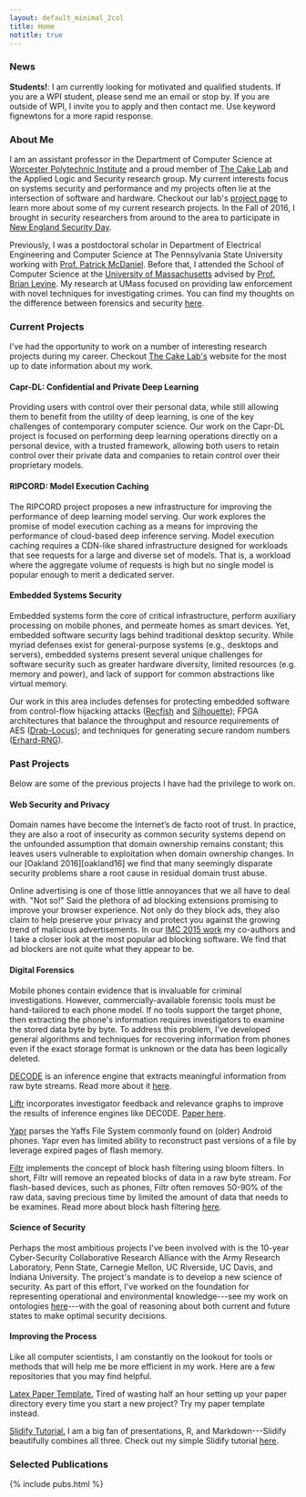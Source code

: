```yaml
---
layout: default_minimal_2col
title: Home
notitle: true
---
```


### News

**Students!**: I am currently looking for motivated and qualified students. If
you are a WPI student, please send me an email or stop by. If you are outside
of WPI, I invite you to apply and then contact me. Use keyword fignewtons for a
more rapid response.

### About Me

I am an assistant professor in the Department of Computer Science at [Worcester
Polytechnic
Institute](https://www.wpi.edu/academics/departments/computer-science) and a
proud member of [The Cake Lab](https://cake-lab.github.io/) and the Applied
Logic and Security research group. My current
interests focus on systems security and performance and my projects often lie
at the intersection of software and hardware. Checkout our lab's [project
page](https://cake-lab.github.io/projects/) to learn more about some of my
current research projects.    In the Fall of 2016, I brought in security
researchers from around to the area to participate in [New England Security
Day](https://web.cs.wpi.edu/~rjwalls/nesd/).

Previously, I was a postdoctoral scholar in Department of Electrical
Engineering and Computer Science at The Pennsylvania State University working
with [Prof.  Patrick McDaniel](http://www.patrickmcdaniel.org/).  Before that,
I attended the School of Computer Science at the [University of
Massachusetts](http://www.cs.umass.edu/) advised by [Prof. Brian
Levine](http://people.cs.umass.edu/~brian/). My research at UMass focused on
providing law enforcement with novel techniques for investigating crimes. You
can find my thoughts on the difference between forensics and security
[here](http://forensics.umass.edu/publications.php?q=Walls:2011a).

### Current Projects

I've had the opportunity to work on a number of interesting research projects
during my career. Checkout [The Cake Lab's](https://cake-lab.github.io/)
website for the most up to date information about my work. 

#### Capr-DL: Confidential and Private Deep Learning 

Providing users with control over their personal data, while still allowing
them to benefit from the utility of deep learning, is one of the key challenges
of contemporary computer science. Our work on the Capr-DL project is focused on
performing deep learning operations directly on a personal device, with a
trusted framework, allowing both users to retain control over their private
data and companies to retain control over their proprietary models. 

#### RIPCORD: Model Execution Caching 

The RIPCORD project proposes a new infrastructure for improving the performance
of deep learning model serving.  Our work explores the promise of  model
execution caching as a means for improving the performance of cloud-based deep
inference serving. Model execution caching requires a CDN-like shared
infrastructure designed for workloads that see requests for a large and diverse
set of models.  That is, a workload where the aggregate volume of requests is
high but no single model is popular enough to merit a dedicated server. 

#### Embedded Systems Security

Embedded systems form the core of critical infrastructure, perform auxiliary
processing on mobile phones, and permeate homes as smart devices. Yet, embedded
software security lags behind traditional desktop security. While myriad
defenses exist for general-purpose systems (e.g., desktops and servers),
embedded systems present several unique challenges for software security such
as greater hardware diversity, limited resources (e.g. memory and power), and
lack of support for common abstractions like virtual memory.

Our work in this area includes defenses for protecting embedded software from
control-flow hijacking attacks
([Recfish](http://drops.dagstuhl.de/opus/volltexte/2019/10739/) and
[Silhouette](https://arxiv.org/abs/1910.12157)); FPGA architectures that
balance the throughput and resource requirements of AES
([Drab-Locus](https://arxiv.org/abs/1911.04378)); and techniques for generating
secure random numbers ([Erhard-RNG](https://arxiv.org/abs/1903.09365)). 


### Past Projects

Below are some of the previous projects I have had the privilege to work on. 

#### Web Security and Privacy 

Domain names have become the Internet’s de facto root of trust. In practice,
they are also a root of insecurity as common security systems depend on the
unfounded assumption that domain ownership remains constant; this leaves users
vulnerable to exploitation when domain ownership changes. In our [Oakland
2016][oakland16] we find that many seemingly disparate security problems share
a root cause in residual domain trust abuse.

Online advertising is one of those little annoyances that we all have to deal
with. "Not so!" Said the plethora of ad blocking extensions promising to
improve your browser experience. Not only do they block ads, they also claim to
help preserve your privacy and protect  you against the growing trend of
malicious advertisements. In our [IMC 2015 work][imc] my co-authors and I take
a closer look at the most popular ad blocking software. We find that ad
blockers are not quite what they appear to be.

[imc]: http://rjwalls.github.io/papers/walls15_imc.pdf


#### Digital Forensics

Mobile phones contain evidence that is invaluable for criminal investigations.
However, commercially-available forensic tools must be hand-tailored to each
phone model. If no tools support the target phone, then extracting the phone's
information requires investigators to  examine the stored data byte by byte.
To address this problem,  I've developed general algorithms and techniques for
recovering information from phones even if the exact  storage format is unknown
or the data has been logically deleted. 

[DECODE](https://github.com/umass-forensics/DEC0DE-forensics) is an inference engine that extracts meaningful information from raw
byte streams. Read more about it [here][decode]. 

[Liftr](https://github.com/umass-forensics/Liftr-forensics) incorporates
investigator feedback and relevance graphs to improve the results of inference
engines like DEC0DE. [Paper here][liftr].

[Yapr](https://github.com/rjwalls/YaffsParser) parses the Yaffs File System
commonly found on (older) Android phones.  Yapr even has limited ability to
reconstruct past versions of a file by leverage expired pages of flash memory.

[Filtr](https://github.com/rjwalls/Filtr) implements the concept of block hash
filtering using bloom filters. In short, Filtr will remove an repeated blocks
of data in a raw byte stream. For flash-based devices, such as phones, Filtr
often removes 50-90% of the raw data, saving precious time by limited the
amount of data that needs to be examines. Read more about block hash filtering
[here][decode]. 

[decode]: http://forensics.umass.edu/pubs/Walls.usenixSecurity.2011.pdf
[liftr]:http://forensics.umass.edu/pubs/varma.spsm.2014.pdf


#### Science of Security

Perhaps the most  ambitious projects I've been involved with is the 10-year
Cyber-Security Collaborative Research Alliance with the Army Research
Laboratory, Penn State, Carnegie Mellon, UC Riverside, UC Davis, and Indiana
University. The project's mandate is to develop a new science of security. As
part of this effort, I've worked on the foundation for representing operational
and environmental knowledge---see my work on ontologies
[here][ontology1]---with the goal of reasoning about both current and future
states to make optimal security decisions. 

[cra]: http://cra.psu.edu/
[ontology1]: http://rjwalls.github.io/papers/oltramari14_stids.pdf

#### Improving the Process

Like all computer scientists, I am constantly on the lookout for tools or
methods that will help me be more efficient in my work. Here are a few
repositories that you may find helpful.
 
[Latex Paper Template.](https://github.com/rjwalls/paper-template) Tired of wasting half an hour setting up your paper
   directory every time you start a new project? Try my paper template instead.

[Slidify Tutorial.](https://github.com/rjwalls/SlidifyTest) I am a big fan of
presentations, R, and Markdown---Slidify beautifully combines all three. Check
out my simple Slidify tutorial [here](http://rjwalls.github.io/SlidifyTest).


### Selected Publications

{% include pubs.html %}
